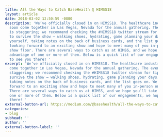 ```yaml
---
title: All the Ways to Catch BaseHealth @ HIMSS18
layout: article
date: 2018-03-02 12:50:59 -0800
description: 'We’ve officially closed in on HIMSS18. The healthcare industry will
  soon come together in Las Vegas, Nevada for the annual gathering. The event itself
  is staggering; we recommend checking the #HIMSS18 twitter stream for tips on how
  to survive the show – walking shoes, hydrating, game planning your days, pacing
  yourself, taking notes on the back of business cards, and the list goes on. We’re
  looking forward to an exciting show and hope to meet many of you in-person on the
  show floor. There are several ways to catch us at HIMSS, and we hope you’ll take
  advantage of one or more of them. Below is a quick list of our engagements, we hope
  to see you there! '
excerpt: 'We’ve officially closed in on HIMSS18. The healthcare industry will soon
  come together in Las Vegas, Nevada for the annual gathering. The event itself is
  staggering; we recommend checking the #HIMSS18 twitter stream for tips on how to
  survive the show – walking shoes, hydrating, game planning your days, pacing yourself,
  taking notes on the back of business cards, and the list goes on. We’re looking
  forward to an exciting show and hope to meet many of you in-person on the show floor.
  There are several ways to catch us at HIMSS, and we hope you’ll take advantage of
  one or more of them. Below is a quick list of our engagements, we hope to see you
  there! '
external-button-url: https://medium.com/@basehealth/all-the-ways-to-catch-basehealth-himss18-80ea4e714392
categories:
- blog
subhead: ''
author: ''
external-button-label: ''
---
```

